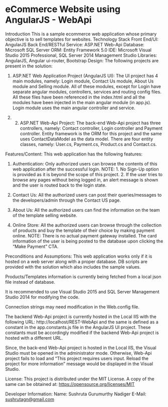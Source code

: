 # eCommerce Website using AngularJS - WebApi

Introduction
This is a sample ecommerce web application whose primary objective is to sell templates for websites.
Technology Stack
Front End/UI: AngularJS
Back End/RESTful Service: ASP.NET Web-Api
Database: Microsoft SQL Server
ORM: Entity Framework 5.0
IDE: Microsoft Visual Studio 2015 Professional, SQL Server 2014 Management Studio
Libraries: AngularJS, Angular ui-router, Bootstrap
Design: The following projects are present in the solution:
1.	ASP.NET Web Application Project (AngularJS UI):
The UI project has 4 main modules, namely: Login module, Contact Us module, About Us module and Selling module. All of these modules, except for Login have separate angular modules, controllers, services and routing config files. All these files have been referenced in the index.html and all the modules have been injected in the main angular module (in app.js).
Login module uses the main angular controller and service.

2.	2. ASP.NET Web-Api Project:
The back-end Web-Api project has three controllers, namely: Contact controller, Login controller and Payment controller. Entity framework is the ORM for this project and the same uses ContactDataModel as the data model. There are four entity classes, namely: User.cs, Payment.cs, Product.cs and Contact.cs.

Features/Content: This web application has the following features:
1.	Authentication: Only authorized users can browse the contents of this web application after the successful login.
NOTE:   1. No Sign-Up option is provided as it is beyond the scope of this project.
	2. If the user tries to browse any pages without being logged in, an alert message is 	shown and the user is routed back to the login state.
2.   Contact Us: All the authorized users can post their queries/messages to the developers/admin 			     through the Contact US page.
3.   About Us: All the authorized users can find the information on the team of the template selling      		    website.


4.  Online Store: All the authorized users can browse through the collection of products and buy the 			        template of their choice by making payment online.
     NOTE: There is no actual payment gateway installed. The card information of the user is being 		           posted to the database upon clicking the “Make Payment” CTA. 

Preconditions and Assumptions: This web application works only if it is hosted on a web server along with a proper database. DB scripts are provided with the solution which also includes the sample values.

Products/Templates information is currently being fetched from a local json file instead of database.

It is recommended to use Visual Studio 2015 and SQL Server Management Studio 2014 for modifying the code.

Connection strings may need modification in the Web.config file.

The backend Web-Api project is currently hosted in the Local IIS with the following URL: http://localhost/REST-WebApi and the same is defined as a constant in the app.constants.js file in the AngularJS UI project. These constants must be accordingly modified if the backend Web-Api project is hosted with a different URL. 

Since, the back-end Web-Api project is hosted in the Local IIS, the Visual Studio must be opened in the administrator mode. Otherwise, Web-Api project fails to load and “This project requires users input. Reload the project for more information” message would be displayed in the Visual Studio. 

License: This project is distributed under the MIT License. A copy of the same can be obtained at: https://opensource.org/licenses/MIT 

Developer Information: 
Name: Sushruta Gurumurthy Nadiger
E-Mail: sushrutagn@gmail.com
